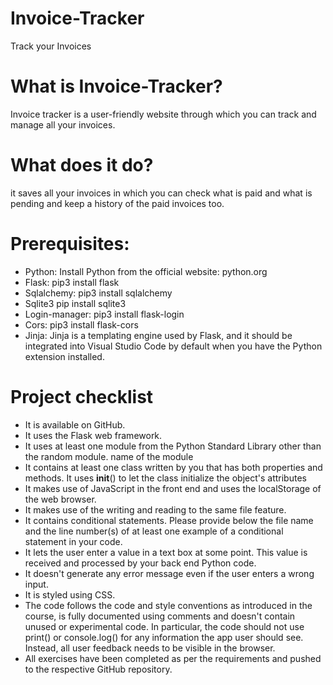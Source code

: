 # Invoice-Tracker
Track your Invoices
# What is Invoice-Tracker?
Invoice tracker is a user-friendly website through which you can track and manage all your invoices.

# What does it do?
it saves all your invoices in which you can check what is paid and what is pending and keep a history of the paid invoices too.

# Prerequisites:
- Python: Install Python from the official website: python.org
- Flask: pip3 install flask
- Sqlalchemy: pip3 install sqlalchemy
- Sqlite3 pip install sqlite3
- Login-manager: pip3 install flask-login
- Cors: pip3 install flask-cors
- Jinja: Jinja is a templating engine used by Flask, and it should be integrated into Visual Studio Code by default when you have the Python extension installed.

# Project checklist
- It is available on GitHub.
- It uses the Flask web framework.
- It uses at least one module from the Python Standard Library other than the random module. name of the module 
- It contains at least one class written by you that has both properties and methods. It uses __init__() to let the class initialize the object's attributes
- It makes use of JavaScript in the front end and uses the localStorage of the web browser.
- It makes use of the writing and reading to the same file feature.
- It contains conditional statements. Please provide below the file name and the line number(s) of at least one example of a conditional statement in your code.
- It lets the user enter a value in a text box at some point. This value is received and processed by your back end Python code.
- It doesn't generate any error message even if the user enters a wrong input.
- It is styled using CSS.
- The code follows the code and style conventions as introduced in the course, is fully documented using comments and doesn't contain unused or experimental code. In particular, the code should not use print() or console.log() for any information the app user should see. Instead, all user feedback needs to be visible in the browser.
- All exercises have been completed as per the requirements and pushed to the respective GitHub repository.
